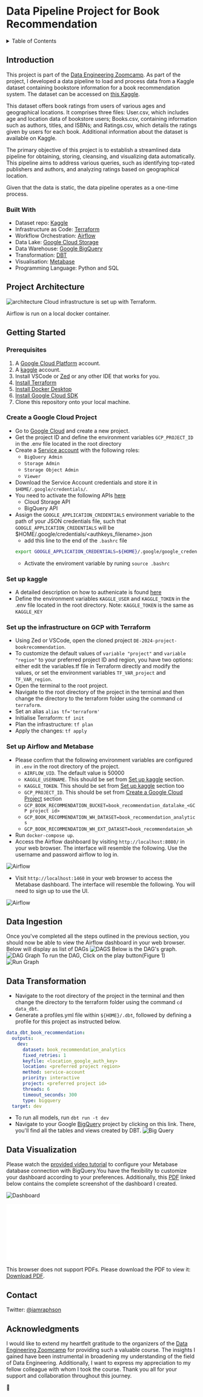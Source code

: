 # Data Pipeline Project for Book Recommendation 

<details>
    <summary>Table of Contents</summary>
    <ol>
        <li>
            <a href="#introduction">Introduction</a>
            <ul>
                <li><a href="#built-with">Built With</a></li>
            </ul>
        </li>
        <li>
            <a href="#project-architecture">Project Architecture</a>
        </li>
        <li>
             <a href="#getting-started">Getting Started</a>
             <ul>
                <li>
                <a href="#create-a-google-cloud-project">Create a Google Cloud Project<a>
                </li>
                <li>
                <a href="#set-up-kaggle">Set up Kaggle<a>
                </li>
                <li>
                    <a href="#set-up-the-infrastructure-on-GCP-with-terraform">Set up the infrastructure on GCP with Terraform</a>
                </li>
                <li>
                    <a href="#set-up-airflow-and-metabase">Set up Airflow and Metabase</a>
                </li>
            </ul>
        </li>
        <li>
            <a href="#data-ingestion">Data Ingestion</a>
        </li>
        <li>
            <a href="#data-transformation">Data Transformation</a>
        </li>
        <li>
            <a href="#data-visualization">Data Visualization</a>
        </li>
        <li>
            <a href="#contact">Contact</a>
        </li>
         <li>
            <a href="#acknowledgments">Acknowledgments</a>
        </li>
    </ol>
</details>

## Introduction
This project is part of the [Data Engineering Zoomcamp](https://github.com/DataTalksClub/data-engineering-zoomcamp). As part of the project, I developed a data pipeline to load and process data from a Kaggle dataset containing bookstore information for a book recommendation system. The dataset can be accessed on [this Kaggle](https://www.kaggle.com/datasets/arashnic/book-recommendation-dataset/).

This dataset offers book ratings from users of various ages and geographical locations. It comprises three files: User.csv, which includes age and location data of bookstore users; Books.csv, containing information such as authors, titles, and ISBNs; and Ratings.csv, which details the ratings given by users for each book. Additional information about the dataset is available on Kaggle.

The primary objective of this project is to establish a streamlined data pipeline for obtaining, storing, cleansing, and visualizing data automatically. This pipeline aims to address various queries, such as identifying top-rated publishers and authors, and analyzing ratings based on geographical location.

Given that the data is static, the data pipeline operates as a one-time process. 


### Built With
- Dataset repo: [Kaggle](https://www.kaggle.com)
- Infrastructure as Code: [Terraform](https://www.terraform.io/)
- Workflow Orchestration: [Airflow](https://airflow.apache.org)
- Data Lake: [Google Cloud Storage](https://cloud.google.com/storage)
- Data Warehouse: [Google BigQuery](https://cloud.google.com/bigquery)
- Transformation: [DBT](https://www.getdbt.com/)
- Visualisation: [Metabase](https://www.metabase.com/)
- Programming Language: Python and SQL

## Project Architecture
![architecture](./screenshots/architecture.png)
Cloud infrastructure is set up with Terraform.

Airflow is run on a local docker container.

## Getting Started

### Prerequisites
1. A [Google Cloud Platform](https://cloud.google.com/) account.
2. A [kaggle](https://www.kaggle.com/) account.
3. Install VSCode or [Zed](https://zed.dev/) or any other IDE that works for you.
4. [Install Terraform](https://www.terraform.io/downloads)
5. [Install Docker Desktop](https://docs.docker.com/get-docker/)
6. [Install Google Cloud SDK](https://cloud.google.com/sdk)
7. Clone this repository onto your local machine.

### Create a Google Cloud Project
- Go to [Google Cloud](https://console.cloud.google.com/) and create a new project.
- Get the project ID and define the environment variables `GCP_PROJECT_ID` in the .env file located in the root directory
- Create a [Service account](https://cloud.google.com/iam/docs/service-account-overview) with the following roles:
    * `BigQuery Admin`
    * `Storage Admin`
    * `Storage Object Admin`
    * `Viewer`
- Download the Service Account credentials and store it in `$HOME/.google/credentials/`.
- You need to activate the following APIs [here](https://console.cloud.google.com/apis/library/browse)
    * Cloud Storage  API
    * BigQuery API
- Assign the `GOOGLE_APPLICATION_CREDENTIALS` environment variable to the path of your JSON credentials file, such that `GOOGLE_APPLICATION_CREDENTIALS` will be $HOME/.google/credentials/<authkeys_filename>.json
    * add this line to the end of the `.bashrc` file
    ```bash
    export GOOGLE_APPLICATION_CREDENTIALS=${HOME}/.google/google_credentials.json
    ```
    * Activate the enviroment variable by runing `source .bashrc` 

### Set up kaggle
- A detailed description on how to authenicate is found [here](https://www.kaggle.com/docs/api)
- Define the environment variables `KAGGLE_USER` and `KAGGLE_TOKEN` in the .env file located in the root directory. Note: `KAGGLE_TOKEN` is the same as `KAGGLE_KEY`

### Set up the infrastructure on GCP with Terraform
- Using Zed or VSCode, open the cloned project `DE-2024-project-bookrecommendation`.
- To customize the default values of `variable "project"` and `variable "region"` to your preferred project ID and region, you have two options: either edit the variables.tf file in Terraform directly and modify the values, or set the environment variables `TF_VAR_project` and `TF_VAR_region`.
- Open the terminal to the root project.
- Navigate to the root directory of the project in the terminal and then change the directory to the terraform folder using the command `cd terraform`.
- Set an alias `alias tf='terraform'`
- Initialise Terraform: `tf init`
- Plan the infrastructure: `tf plan`
- Apply the changes: `tf apply`

### Set up Airflow and Metabase
- Please confirm that the following environment variables are configured in `.env` in the root directory of the project.
    * `AIRFLOW_UID`. The default value is 50000
    * `KAGGLE_USERNAME`. This should be set from [Set up kaggle](#set-up-kaggle) section.
    * `KAGGLE_TOKEN`. This should be set from [Set up kaggle](#set-up-kaggle) section too
    * `GCP_PROJECT_ID`. This should be set from [Create a Google Cloud Project](#create-a-google-cloud-project) section
    * `GCP_BOOK_RECOMMENDATION_BUCKET=book_recommendation_datalake_<GCP project id>`
    * `GCP_BOOK_RECOMMENDATION_WH_DATASET=book_recommendation_analytics`
    * `GCP_BOOK_RECOMMENDATION_WH_EXT_DATASET=book_recommendataion_wh`
- Run `docker-compose up`.
- Access the Airflow dashboard by visiting `http://localhost:8080/` in your web browser. The interface will resemble the following. Use the username and password airflow to log in.

![Airflow](./screenshots/airflow_home.png)
- Visit `http://localhost:1460` in your web browser to access the Metabase dashboard. The interface will resemble the following. You will need to sign up to use the UI.

![Airflow](./screenshots/metabase_home.png)

## Data Ingestion
Once you've completed all the steps outlined in the previous section, you should now be able to view the Airflow dashboard in your web browser. Below will display as list of DAGs
![DAGS](./screenshots/dags_index.png)
Below is the DAG's graph.
![DAG Graph](./screenshots/dag_graph.png)
To run the DAG, Click on the play button(Figure 1)
![Run Graph](./screenshots/run_dag.png)

## Data Transformation
- Navigate to the root directory of the project in the terminal and then change the directory to the terraform folder using the command `cd data_dbt`.
- Generate a profiles.yml file within `${HOME}/.dbt`, followed by defining a profile for this project as instructed below.
```yaml
data_dbt_book_recommendation:
  outputs:
    dev:
      dataset: book_recommendation_analytics
      fixed_retries: 1
      keyfile: <location_google_auth_key>
      location: <preferred project region>
      method: service-account
      priority: interactive
      project: <preferred project id>
      threads: 6
      timeout_seconds: 300
      type: bigquery
  target: dev
```
- To run all models, run `dbt run -t dev`
- Navigate to your Google [BigQuery](https://console.cloud.google.com/bigquer) project by clicking on this link. There, you'll find all the tables and views created by DBT.
![Big Query](./screenshots/bigquery_schema_1.png)

## Data Visualization
Please watch the [provided video tutorial](https://youtu.be/BnLkrA7a6gM&) to configure your Metabase database connection with BigQuery.You have the flexibility to customize your dashboard according to your preferences. Additionally, this [PDF](./screenshots/DE_2024_Dashboard.pdf) linked below contains the complete screenshot of the dashboard I created. 

![Dashboard](./screenshots/DE_2024_Dashboard.png)

<object data="./screenshots/DE_2024_Dashboard.pdf" type="application/pdf" width="700px" height="700px">
    <embed src="./screenshots/DE_2024_Dashboard.pdf">
        <p>This browser does not support PDFs. Please download the PDF to view it: <a href="./screenshots/DE_2024_Dashboard.pdf">Download PDF</a>.</p>
    </embed>
</object>

## Contact
Twitter: [@iamraphson](https://twitter.com/iamraphson)

## Acknowledgments

I would like to extend my heartfelt gratitude to the organizers of the [Data Engineering Zoomcamp](https://github.com/DataTalksClub/data-engineering-zoomcamp) for providing such a valuable course. The insights I gained have been instrumental in broadening my understanding of the field of Data Engineering. Additionally, I want to express my appreciation to my fellow colleague with whom I took the course. Thank you all for your support and collaboration throughout this journey. 

🦅